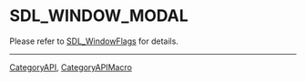 # SDL_WINDOW_MODAL

Please refer to [SDL_WindowFlags](SDL_WindowFlags) for details.

----
[CategoryAPI](CategoryAPI), [CategoryAPIMacro](CategoryAPIMacro)


